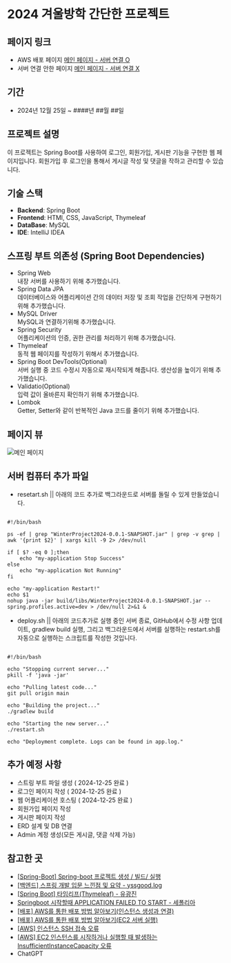 # 2024 겨울방학 간단한 프로젝트

## 페이지 링크
- AWS 배포 페이지 
[메인 페이지 - 서버 연결 O](http://ec2-16-16-201-86.eu-north-1.compute.amazonaws.com:8081/)
- 서버 연결 안한 페이지
[메인 페이지 - 서버 연결 X](https://gubbib.github.io/2024WinterProject/WinterProject2024/src/main/resources/static/index.html)

## 기간
- 2024년 12월 25일 ~ ####년 ##월 ##일

## 프로젝트 설명
이 프로젝트는 Spring Boot를 사용하여 로그인, 회원가입, 게시판 기능을 구현한 웹 페이지입니다.
회원가입 후 로그인을 통해서 게시글 작성 및 댓글을 작하고 관리할 수 있습니다.

## 기술 스택
- **Backend**: Spring Boot
- **Frontend**: HTMl, CSS, JavaScript, Thymeleaf
- **DataBase**: MySQL
- **IDE**: IntelliJ IDEA

## 스프링 부트 의존성 (Spring Boot Dependencies)
- Spring Web <br>
내장 서버를 사용하기 위해 추가했습니다.
- Spring Data JPA <br>
데이터베이스와 어플리케이션 간의 데이터 저장 및 조회 작업을 간단하게 구현하기 위해 추가했습니다.
- MySQL Driver <br>
MySQL과 연결하기위해 추가했습니다.
- Spring Security <br>
어플리케이션의 인증, 권한 관리를 처리하기 위해 추가했습니다.
- Thymeleaf <br>
동적 웹 페이지를 작성하기 위해서 추가했습니다.
- Spring Boot DevTools(Optional) <br>
서버 실행 중 코드 수정시 자동으로 재시작되게 해줍니다. 생산성을 높이기 위해 추가했습니다.
- Validatio(Optional) <br>
입력 값이 올바른지 확인하기 위해 추가했습니다.
- Lombok <br>
Getter, Setter와 같이 반복적인 Java 코드를 줄이기 위해 추가했습니다.

## 페이지 뷰
![메인 페이지](https://github.com/user-attachments/assets/866130f8-41dc-43b0-bd44-d77a765bfcef)

## 서버 컴퓨터 추가 파일
- resetart.sh || 아래의 코드 추가로 백그라운드로 서버를 돌릴 수 있게 만들었습니다.
<pre><code>
#!/bin/bash

ps -ef | grep "WinterProject2024-0.0.1-SNAPSHOT.jar" | grep -v grep | awk '{print $2}' | xargs kill -9 2> /dev/null

if [ $? -eq 0 ];then
    echo "my-application Stop Success"
else
    echo "my-application Not Running"
fi

echo "my-application Restart!"
echo $1
nohup java -jar build/libs/WinterProject2024-0.0.1-SNAPSHOT.jar --spring.profiles.active=dev > /dev/null 2>&1 &
</code></pre>

- deploy.sh || 아래의 코드추가로 실행 중인 서버 종료, GitHub에서 수정 사항 업데이트, gradlew build 실행, 그리고 백그라운드에서 서버를 실행하는 restart.sh를 자동으로 실행하는 스크립트를 작성한 것입니다.
<pre><code>
#!/bin/bash

echo "Stopping current server..."
pkill -f 'java -jar'

echo "Pulling latest code..."
git pull origin main

echo "Building the project..."
./gradlew build

echo "Starting the new server..."
./restart.sh

echo "Deployment complete. Logs can be found in app.log."
</code></pre>

## 추가 예정 사항
- 스트링 부트 파일 생성 ( 2024-12-25 완료 )
- 로그인 페이지 작성 ( 2024-12-25 완료 )
- 웹 어플리케이션 호스팅 ( 2024-12-25 완료 )
- 회원가입 페이지 작성
- 게시판 페이지 작성
- ERD 설계 및 DB 연결
- Admin 계정 생성(모든 게시글, 댓글 삭제 가능)

## 참고한 곳
- [[Spring-Boot] Spring-boot 프로젝트 생성 / 빌드/ 실행](https://8156217.tistory.com/68)
- [[백엔드] 스프링 개발 입문 느낀점 및 요약 - yssgood.log](https://velog.io/@yssgood/%EB%B0%B1%EC%97%94%EB%93%9C-%EC%8A%A4%ED%94%84%EB%A7%81-%EA%B0%9C%EB%B0%9C-%EC%9E%85%EB%AC%B8-%EB%8A%90%EB%82%80%EC%A0%90-%EB%B0%8F-%EC%9A%94%EC%95%BD)
- [[Spring Boot] 타임리프(Thymeleaf) - 유광진](https://velog.io/@kwangjin5468/Thymeleaf)
- [Springboot 시작할때 APPLICATION FAILED TO START - 세폴리아](https://hsmang.tistory.com/22)
- [[배포] AWS를 통한 배포 방법 알아보기(인스턴스 생성과 연결)](https://kang-james.tistory.com/entry/%EB%B0%B0%ED%8F%AC-AWS%EB%A5%BC-%ED%86%B5%ED%95%9C-%EB%B0%B0%ED%8F%AC-%EB%B0%A9%EB%B2%95-%EC%95%8C%EC%95%84%EB%B3%B4%EA%B8%B0%EC%9D%B8%EC%8A%A4%ED%84%B4%EC%8A%A4-%EC%83%9D%EC%84%B1%EA%B3%BC-%EC%97%B0%EA%B2%B0)
- [[배포] AWS를 통한 배포 방법 알아보기(EC2 서버 실행)](https://kang-james.tistory.com/entry/%EB%B0%B0%ED%8F%AC-AWS%EB%A5%BC-%ED%86%B5%ED%95%9C-%EB%B0%B0%ED%8F%AC-%EB%B0%A9%EB%B2%95-%EC%95%8C%EC%95%84%EB%B3%B4%EA%B8%B0EC2-%EC%84%9C%EB%B2%84-%EC%8B%A4%ED%96%89)
- [[AWS] 인스턴스 SSH 접속 오류](https://support.bespinglobal.com/ko/support/solutions/articles/73000615454--aws-%EC%9D%B8%EC%8A%A4%ED%84%B4%EC%8A%A4-ssh-%EC%A0%91%EC%86%8D-%EC%98%A4%EB%A5%98)
- [[AWS] EC2 인스턴스를 시작하거나 실행할 때 발생하는 InsufficientInstanceCapacity 오류](https://support.bespinglobal.com/ko/support/solutions/articles/73000615454--aws-%EC%9D%B8%EC%8A%A4%ED%84%B4%EC%8A%A4-ssh-%EC%A0%91%EC%86%8D-%EC%98%A4%EB%A5%98)
- ChatGPT
